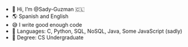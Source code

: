 - 👋 Hi, I’m @Sady-Guzman 🇨🇱
- 🌎 Spanish and English
- 😅 I write good enough code
- 🌱 Languages: C, Python, SQL, NoSQL, Java, Some JavaScript (sadly)
- 📖 Degree: CS Undergraduate

<!---
MatiasRGT/MatiasRGT is a ✨ special ✨ repository because its `README.md` (this file) appears on your GitHub profile.
You can click the Preview link to take a look at your changes.
--->
